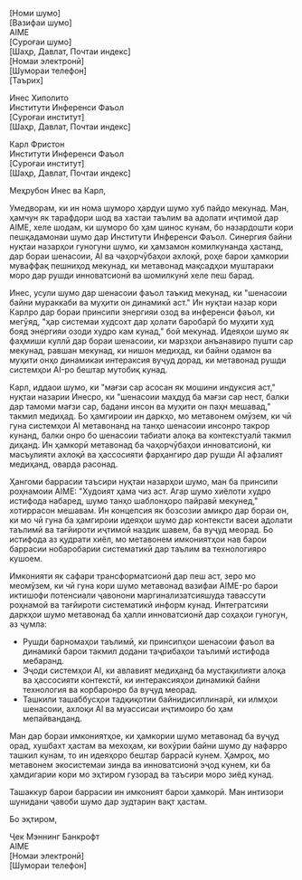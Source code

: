 [Номи шумо]  
[Вазифаи шумо]  
AIME  
[Суроғаи шумо]  
[Шаҳр, Давлат, Почтаи индекс]  
[Номаи электронӣ]  
[Шумораи телефон]  
[Таърих]  

Инес Хиполито  
Институти Инференси Фаъол  
[Суроғаи институт]  
[Шаҳр, Давлат, Почтаи индекс]  

Карл Фристон  
Институти Инференси Фаъол  
[Суроғаи институт]  
[Шаҳр, Давлат, Почтаи индекс]  

Меҳрубон Инес ва Карл,

Умедворам, ки ин нома шуморо ҳардуи шумо хуб пайдо мекунад. Ман, ҳамчун як тарафдори шод ва хастаи таълим ва адолати иҷтимоӣ дар AIME, хеле шодам, ки шуморо бо ҳам шинос кунам, бо назардошти кори пешқадамонаи шумо дар Институти Инференси Фаъол. Синергия байни нуқтаи назарҳои гуногуни шумо, ки ҳамзамон комилкунанда ҳастанд, дар бораи шенасоии, AI ва чаҳорчӯбаҳои ахлоқӣ, роҳе барои ҳамкории муваффақ пешниҳод мекунад, ки метавонад мақсадҳои муштараки моро дар рушди инноватсионӣ ва шомилкунӣ хеле пеш барад.

Инес, усули шумо дар шенасоии фаъол таъкид мекунад, ки "шенасоии байни мураккаби ва муҳити он динамикӣ аст." Ин нуқтаи назар кори Карлро дар бораи принсипи энергияи озод ва инференси фаъол, ки мегӯяд, "ҳар системаи худсохт дар ҳолати баробарӣ бо муҳити худ бояд энергияи озоди худро кам кунад," бой мекунад. Идеяҳои шумо як фаҳмиши куллӣ дар бораи шенасоии, ки марзҳои анъанавиро пушти сар мекунад, равшан мекунад, ки нишон медиҳад, ки байни одамон ва муҳити онҳо динамикаи интераксия вуҷуд дорад, ки метавонад рушди системҳои AI-ро бештар мутобиқ кунад.

Карл, иддаои шумо, ки "мағзи сар асосан як мошини индуксия аст," нуқтаи назарии Инесро, ки "шенасоии маҳдуд ба мағзи сар нест, балки дар тамоми мағзи сар, бадани инсон ва муҳити он паҳн мешавад," такмил медиҳад. Бо ҳамгироии ин даркҳо, мо метавонем омӯзем, ки чӣ гуна системҳои AI метавонанд на танҳо шенасоии инсонро такрор кунанд, балки онро бо шенасоии табиати алоқа ва контекстуалӣ такмил диҳанд. Ин ҳамкорӣ метавонад ба чаҳорчӯбаҳои инноватсионӣ, ки масъулияти ахлоқӣ ва ҳассосияти фарҳангиро дар рушди AI афзалият медиҳанд, оварда расонад.

Ҳангоми баррасии таъсири нуқтаи назарҳои шумо, ман ба принсипи роҳнамоии AIME: "Худоият ҳама чиз аст. Агар шумо хиёлоти худро истифода набаред, шумо танҳо шаблонҳоро пайравӣ мекунед," хотиррасон мешавам. Ин концепсия як бозсозии амиқро дар бораи он, ки мо чӣ гуна ба ҳамгироии идеяҳои шумо дар контексти васеи адолати таълимӣ ва тағйироти иҷтимоӣ наздик шавем, ба вуҷуд меорад. Бо истифода аз қудрати хиёл, мо метавонем имкониятҳои нав барои баррасии нобаробарии систематикӣ дар таълим ва технологияро кушоем.

Имконияти як сафари трансформатсионӣ дар пеш аст, зеро мо меомӯзем, ки чӣ гуна кори шумо метавонад вазифаи AIME-ро барои иктишофи потенсиали ҷавонони маргинализатсияшуда тавассути роҳнамоӣ ва тағйироти систематикӣ информ кунад. Интегратсияи даркҳои шумо метавонад ба ҳалли инноватсионӣ дар соҳаҳои гуногун, аз ҷумла:

- Рушди барномаҳои таълимӣ, ки принсипҳои шенасоии фаъол ва динамикӣ барои такмил додани таҷрибаҳои таълимӣ истифода мебаранд.
- Эҷоди системҳои AI, ки авлавият медиҳанд ба мустақилияти алоқа ва ҳассосияти контекстӣ, ки интераксияҳои динамикӣ байни технология ва корбаронро ба вуҷуд меорад.
- Ташкили ташаббусҳои тадқиқотии байнидисиплинарӣ, ки илмҳои шенасоии, ахлоқи AI ва муассисаи иҷтимоиро бо ҳам мепайванданд.

Ман дар бораи имкониятҳое, ки ҳамкории шумо метавонад ба вуҷуд орад, хушбахт ҳастам ва мехоҳам, ки вохӯрии байни шумо ду нафарро ташкил кунам, то ин идеяҳоро бештар баррасӣ кунем. Ҳамроҳ, мо метавонем экосистемаи зинда ва инноватсионӣ эҷод кунем, ки ба ҳамдигарии кори мо эҳтиром гузорад ва таъсири моро зиёд кунад.

Ташаккур барои баррасии ин имконият барои ҳамкорӣ. Ман интизори шунидани ҷавоби шумо дар зудтарин вақт ҳастам.

Бо эҳтиром,

Ҷек Мэннинг Банкрофт  
AIME  
[Номаи электронӣ]  
[Шумораи телефон]